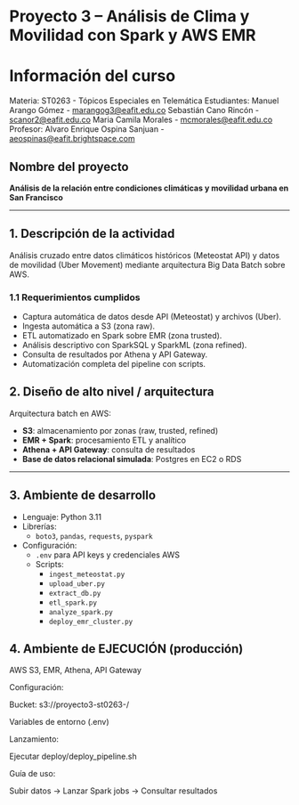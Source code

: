 # Proyecto 3 – Análisis de Clima y Movilidad con Spark y AWS EMR

# Información del curso
Materia: ST0263 - Tópicos Especiales en Telemática
Estudiantes:
Manuel Arango Gómez - marangog3@eafit.edu.co
Sebastián Cano Rincón - scanor2@eafit.edu.co
Maria Camila Morales - mcmorales@eafit.edu.co
Profesor: Alvaro Enrique Ospina Sanjuan - aeospinas@eafit.brightspace.com

## Nombre del proyecto

**Análisis de la relación entre condiciones climáticas y movilidad urbana en San Francisco**

---

## 1. Descripción de la actividad

Análisis cruzado entre datos climáticos históricos (Meteostat API) y datos de movilidad (Uber Movement) mediante arquitectura Big Data Batch sobre AWS.

### 1.1 Requerimientos cumplidos

- Captura automática de datos desde API (Meteostat) y archivos (Uber).
- Ingesta automática a S3 (zona raw).
- ETL automatizado en Spark sobre EMR (zona trusted).
- Análisis descriptivo con SparkSQL y SparkML (zona refined).
- Consulta de resultados por Athena y API Gateway.
- Automatización completa del pipeline con scripts.
## 2. Diseño de alto nivel / arquitectura

Arquitectura batch en AWS:
- **S3**: almacenamiento por zonas (raw, trusted, refined)
- **EMR + Spark**: procesamiento ETL y analítico
- **Athena + API Gateway**: consulta de resultados
- **Base de datos relacional simulada**: Postgres en EC2 o RDS

---

## 3. Ambiente de desarrollo

- Lenguaje: Python 3.11
- Librerías:
  - `boto3`, `pandas`, `requests`, `pyspark`
- Configuración:
  - `.env` para API keys y credenciales AWS
  - Scripts:
    - `ingest_meteostat.py`
    - `upload_uber.py`
    - `extract_db.py`
    - `etl_spark.py`
    - `analyze_spark.py`
    - `deploy_emr_cluster.py`
   
## 4. Ambiente de EJECUCIÓN (producción)

AWS S3, EMR, Athena, API Gateway

Configuración:

Bucket: s3://proyecto3-st0263-<usuario>/

Variables de entorno (.env)

Lanzamiento:

Ejecutar deploy/deploy_pipeline.sh

Guía de uso:

Subir datos → Lanzar Spark jobs → Consultar resultados


